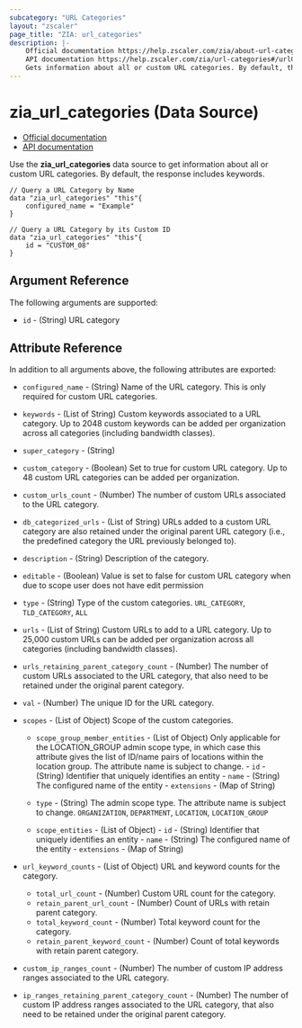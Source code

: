 ```yaml
---
subcategory: "URL Categories"
layout: "zscaler"
page_title: "ZIA: url_categories"
description: |-
    Official documentation https://help.zscaler.com/zia/about-url-categories
    API documentation https://help.zscaler.com/zia/url-categories#/urlCategories-get
    Gets information about all or custom URL categories. By default, the response includes keywords.
---
```


# zia_url_categories (Data Source)

* [Official documentation](https://help.zscaler.com/zia/about-url-categories)
* [API documentation](https://help.zscaler.com/zia/url-categories#/urlCategories-get)

Use the **zia_url_categories** data source to get information about all or custom URL categories. By default, the response includes keywords.

```hcl
// Query a URL Category by Name
data "zia_url_categories" "this"{
    configured_name = "Example"
}
```

```hcl
// Query a URL Category by its Custom ID
data "zia_url_categories" "this"{
    id = "CUSTOM_08"
}
```

## Argument Reference

The following arguments are supported:

* `id` - (String) URL category

## Attribute Reference

In addition to all arguments above, the following attributes are exported:

* `configured_name` - (String) Name of the URL category. This is only required for custom URL categories.
* `keywords` - (List of String) Custom keywords associated to a URL category. Up to 2048 custom keywords can be added per organization across all categories (including bandwidth classes).
* `super_category` - (String)
* `custom_category` - (Boolean) Set to true for custom URL category. Up to 48 custom URL categories can be added per organization.
* `custom_urls_count` - (Number) The number of custom URLs associated to the URL category.
* `db_categorized_urls` - (List of String) URLs added to a custom URL category are also retained under the original parent URL category (i.e., the predefined category the URL previously belonged to).
* `description` - (String) Description of the category.
* `editable` - (Boolean) Value is set to false for custom URL category when due to scope user does not have edit permission
* `type` - (String) Type of the custom categories. `URL_CATEGORY`, `TLD_CATEGORY`, `ALL`
* `urls` - (List of String) Custom URLs to add to a URL category. Up to 25,000 custom URLs can be added per organization across all categories (including bandwidth classes).
* `urls_retaining_parent_category_count` - (Number) The number of custom URLs associated to the URL category, that also need to be retained under the original parent category.
* `val` - (Number) The unique ID for the URL category.

* `scopes` - (List of Object) Scope of the custom categories.
  * `scope_group_member_entities` - (List of Object) Only applicable for the LOCATION_GROUP admin scope type, in which case this attribute gives the list of ID/name pairs of locations within the location group. The attribute name is subject to change.
        - `id` - (String) Identifier that uniquely identifies an entity
        - `name` - (String) The configured name of the entity
        - `extensions` - (Map of String)

  * `type` - (String) The admin scope type. The attribute name is subject to change. `ORGANIZATION`, `DEPARTMENT`, `LOCATION`, `LOCATION_GROUP`

  * `scope_entities` - (List of Object)
        - `id` - (String) Identifier that uniquely identifies an entity
        - `name` - (String) The configured name of the entity
        - `extensions` - (Map of String)

* `url_keyword_counts` - (List of Object) URL and keyword counts for the category.
  * `total_url_count` - (Number) Custom URL count for the category.
  * `retain_parent_url_count` - (Number) Count of URLs with retain parent category.
  * `total_keyword_count` - (Number) Total keyword count for the category.
  * `retain_parent_keyword_count` - (Number) Count of total keywords with retain parent category.

* `custom_ip_ranges_count` - (Number) The number of custom IP address ranges associated to the URL category.
* `ip_ranges_retaining_parent_category_count` - (Number) The number of custom IP address ranges associated to the URL category, that also need to be retained under the original parent category.
